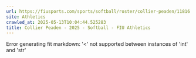```yaml
---
url: https://fiusports.com/sports/softball/roster/collier-peaden/11816
site: Athletics
crawled_at: 2025-05-13T10:04:44.525283
title: Collier Peaden - 2025 - Softball - FIU Athletics
---
```


Error generating fit markdown: '<' not supported between instances of 'int' and 'str'